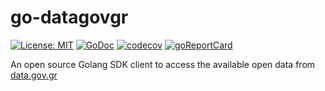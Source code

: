 # go-datagovgr

[![License: MIT](https://img.shields.io/badge/License-MIT-yellow.svg)](https://raw.githubusercontent.com/chanioxaris/go-datagovgr/master/LICENSE)
[![GoDoc](https://godoc.org/github.com/chanioxaris/go-opap?status.svg)](https://pkg.go.dev/github.com/chanioxaris/go-datagovgr)
[![codecov](https://codecov.io/gh/chanioxaris/go-datagovgr/branch/master/graph/badge.svg?token=CZKBOS132N)](https://codecov.io/gh/chanioxaris/go-datagovgr)
[![goReportCard](https://goreportcard.com/badge/github.com/chanioxaris/go-opap)](https://goreportcard.com/report/github.com/chanioxaris/go-datagovgr)

An open source Golang SDK client to access the available open data from [data.gov.gr](https://www.data.gov.gr/)